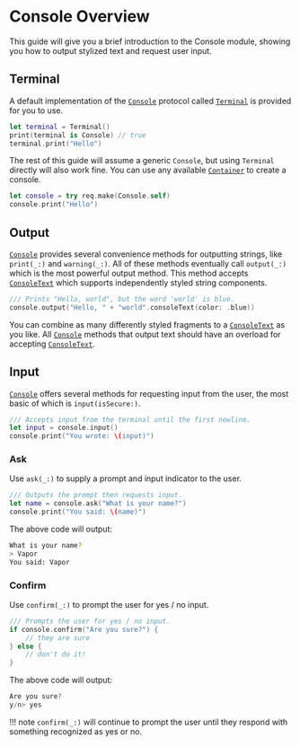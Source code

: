 # Console Overview

This guide will give you a brief introduction to the Console module, showing you how to output stylized text and request user input.

## Terminal

A default implementation of the [`Console`](https://api.vapor.codes/console/latest/Console/Protocols/Console.html) protocol called [`Terminal`](https://api.vapor.codes/console/latest/Console/Classes/Terminal.html) is provided for you to use.

```swift
let terminal = Terminal()
print(terminal is Console) // true
terminal.print("Hello")
```
The rest of this guide will assume a generic `Console`, but using `Terminal`  directly will also work fine.  You can use any available  [`Container`](https://api.vapor.codes/service/latest/Service/Protocols/Container.html) to create a console.

```swift
let console = try req.make(Console.self)
console.print("Hello")
```

## Output

[`Console`](https://api.vapor.codes/console/latest/Console/Protocols/Console.html) provides several convenience methods for outputting strings, like `print(_:)` and `warning(_:)`. All of these methods eventually call `output(_:)` which is the most powerful output method. This method accepts [`ConsoleText`](https://api.vapor.codes/console/latest/Console/Structs/ConsoleText.html) which supports independently styled string components.

```swift
/// Prints "Hello, world", but the word 'world' is blue.
console.output("Hello, " + "world".consoleText(color: .blue))
```

You can combine as many differently styled fragments to a [`ConsoleText`](https://api.vapor.codes/console/latest/Console/Structs/ConsoleText.html) as you like. All [`Console`](https://api.vapor.codes/console/latest/Console/Protocols/Console.html) methods that output text should have an overload for accepting [`ConsoleText`](https://api.vapor.codes/console/latest/Console/Structs/ConsoleText.html).

## Input

[`Console`](https://api.vapor.codes/console/latest/Console/Protocols/Console.html) offers several methods for requesting input from the user, the most basic of which is `input(isSecure:)`.

```swift
/// Accepts input from the terminal until the first newline.
let input = console.input()
console.print("You wrote: \(input)")
```

### Ask

Use `ask(_:)` to supply a prompt and input indicator to the user.

```swift
/// Outputs the prompt then requests input.
let name = console.ask("What is your name?")
console.print("You said: \(name)")
```

The above code will output:

```sh
What is your name?
> Vapor
You said: Vapor
```

### Confirm

Use `confirm(_:)` to prompt the user for yes / no input.

```swift
/// Prompts the user for yes / no input.
if console.confirm("Are you sure?") {
    // they are sure
} else {
    // don't do it!
}
```

The above code will output:

```swift
Are you sure?
y/n> yes
```

!!! note
    `confirm(_:)` will continue to prompt the user until they respond with something recognized as yes or no.
    